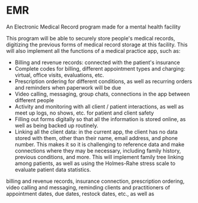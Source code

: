 # EMR
An Electronic Medical Record program made for a mental health facility

This program will be able to securely store people's medical records, digitizing the previous forms of medical record storage at this facility. This will also implement all the functions of a medical practice app, such as:
 - Billing and revenue records: connected with the patient's insurance
 - Complete codes for billing, different appointment types and charging: virtual, office visits, evaluations, etc.
 - Prescription ordering for different conditions, as well as recurring orders and reminders when paperwork will be due
 - Video calling, messaging, group chats, connections in the app between different people
 - Activity and monitoring with all client / patient interactions, as well as meet up logs, no shows, etc. for patient and client safety
 - Filling out forms digitally so that all the information is stored online, as well as being backed up routinely.
 - Linking all the client data: in the current app, the client has no data stored with them, other than their name, email address, and phone number. This makes it so it is challenging to reference data and make connections where they may be necessary, including family history, previous conditions, and more. This will implement family tree linking among patients, as well as using the Holmes-Rahe stress scale to evaluate patient data statistics.

billing and revenue records, insurance connection, prescription ordering, video calling and messaging, reminding clients and practitioners of appointment dates, due dates, restock dates, etc., as well as 

